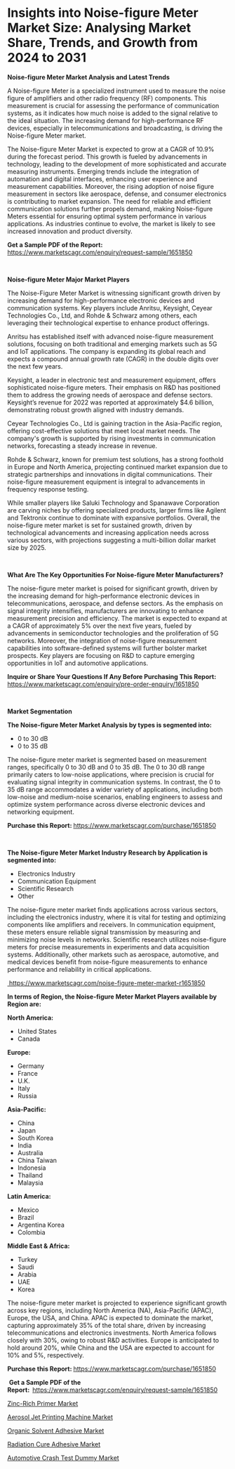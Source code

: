 <p><h1>Insights into Noise-figure Meter Market Size: Analysing Market Share, Trends, and Growth from 2024 to 2031</h1></p><p><strong>Noise-figure Meter Market Analysis and Latest Trends</strong></p>
<p><p>A Noise-figure Meter is a specialized instrument used to measure the noise figure of amplifiers and other radio frequency (RF) components. This measurement is crucial for assessing the performance of communication systems, as it indicates how much noise is added to the signal relative to the ideal situation. The increasing demand for high-performance RF devices, especially in telecommunications and broadcasting, is driving the Noise-figure Meter market.</p><p>The Noise-figure Meter Market is expected to grow at a CAGR of 10.9% during the forecast period. This growth is fueled by advancements in technology, leading to the development of more sophisticated and accurate measuring instruments. Emerging trends include the integration of automation and digital interfaces, enhancing user experience and measurement capabilities. Moreover, the rising adoption of noise figure measurement in sectors like aerospace, defense, and consumer electronics is contributing to market expansion. The need for reliable and efficient communication solutions further propels demand, making Noise-figure Meters essential for ensuring optimal system performance in various applications. As industries continue to evolve, the market is likely to see increased innovation and product diversity.</p></p>
<p><strong>Get a Sample PDF of the Report:&nbsp;</strong> <a href="https://www.marketscagr.com/enquiry/request-sample/1651850?utm_campaign=1411&utm_medium=2&utm_source=Github&utm_content=ia&utm_term=12102024&utm_id=noise-figure-meter">https://www.marketscagr.com/enquiry/request-sample/1651850</a></p>
<p>&nbsp;</p>
<p><strong>Noise-figure Meter Major Market Players</strong></p>
<p><p>The Noise-Figure Meter Market is witnessing significant growth driven by increasing demand for high-performance electronic devices and communication systems. Key players include Anritsu, Keysight, Ceyear Technologies Co., Ltd, and Rohde & Schwarz among others, each leveraging their technological expertise to enhance product offerings.</p><p>Anritsu has established itself with advanced noise-figure measurement solutions, focusing on both traditional and emerging markets such as 5G and IoT applications. The company is expanding its global reach and expects a compound annual growth rate (CAGR) in the double digits over the next few years.</p><p>Keysight, a leader in electronic test and measurement equipment, offers sophisticated noise-figure meters. Their emphasis on R&D has positioned them to address the growing needs of aerospace and defense sectors. Keysight’s revenue for 2022 was reported at approximately $4.6 billion, demonstrating robust growth aligned with industry demands.</p><p>Ceyear Technologies Co., Ltd is gaining traction in the Asia-Pacific region, offering cost-effective solutions that meet local market needs. The company's growth is supported by rising investments in communication networks, forecasting a steady increase in revenue.</p><p>Rohde & Schwarz, known for premium test solutions, has a strong foothold in Europe and North America, projecting continued market expansion due to strategic partnerships and innovations in digital communications. Their noise-figure measurement equipment is integral to advancements in frequency response testing.</p><p>While smaller players like Saluki Technology and Spanawave Corporation are carving niches by offering specialized products, larger firms like Agilent and Tektronix continue to dominate with expansive portfolios. Overall, the noise-figure meter market is set for sustained growth, driven by technological advancements and increasing application needs across various sectors, with projections suggesting a multi-billion dollar market size by 2025.</p></p>
<p>&nbsp;</p>
<p><strong>What Are The Key Opportunities For Noise-figure Meter Manufacturers?</strong></p>
<p><p>The noise-figure meter market is poised for significant growth, driven by the increasing demand for high-performance electronic devices in telecommunications, aerospace, and defense sectors. As the emphasis on signal integrity intensifies, manufacturers are innovating to enhance measurement precision and efficiency. The market is expected to expand at a CAGR of approximately 5% over the next five years, fueled by advancements in semiconductor technologies and the proliferation of 5G networks. Moreover, the integration of noise-figure measurement capabilities into software-defined systems will further bolster market prospects. Key players are focusing on R&D to capture emerging opportunities in IoT and automotive applications.</p></p>
<p><strong>Inquire or Share Your Questions If Any Before Purchasing This Report:</strong> <a href="https://www.marketscagr.com/enquiry/pre-order-enquiry/1651850?utm_campaign=1411&utm_medium=2&utm_source=Github&utm_content=ia&utm_term=12102024&utm_id=noise-figure-meter">https://www.marketscagr.com/enquiry/pre-order-enquiry/1651850</a></p>
<p>&nbsp;</p>
<p><strong>Market Segmentation</strong></p>
<p><strong>The Noise-figure Meter Market Analysis by types is segmented into:</strong></p>
<p><ul><li>0 to 30 dB</li><li>0 to 35 dB</li></ul></p>
<p><p>The noise-figure meter market is segmented based on measurement ranges, specifically 0 to 30 dB and 0 to 35 dB. The 0 to 30 dB range primarily caters to low-noise applications, where precision is crucial for evaluating signal integrity in communication systems. In contrast, the 0 to 35 dB range accommodates a wider variety of applications, including both low-noise and medium-noise scenarios, enabling engineers to assess and optimize system performance across diverse electronic devices and networking equipment.</p></p>
<p><strong>Purchase this Report:&nbsp;</strong><a href="https://www.marketscagr.com/purchase/1651850?utm_campaign=1411&utm_medium=2&utm_source=Github&utm_content=ia&utm_term=12102024&utm_id=noise-figure-meter">https://www.marketscagr.com/purchase/1651850</a></p>
<p>&nbsp;</p>
<p><strong>The Noise-figure Meter Market Industry Research by Application is segmented into:</strong></p>
<p><ul><li>Electronics Industry</li><li>Communication Equipment</li><li>Scientific Research</li><li>Other</li></ul></p>
<p><p>The noise-figure meter market finds applications across various sectors, including the electronics industry, where it is vital for testing and optimizing components like amplifiers and receivers. In communication equipment, these meters ensure reliable signal transmission by measuring and minimizing noise levels in networks. Scientific research utilizes noise-figure meters for precise measurements in experiments and data acquisition systems. Additionally, other markets such as aerospace, automotive, and medical devices benefit from noise-figure measurements to enhance performance and reliability in critical applications.</p></p>
<p><a href="https://www.marketscagr.com/noise-figure-meter-market-r1651850?utm_campaign=1411&utm_medium=2&utm_source=Github&utm_content=ia&utm_term=12102024&utm_id=noise-figure-meter">&nbsp;https://www.marketscagr.com/noise-figure-meter-market-r1651850</a></p>
<p><strong>In terms of Region, the Noise-figure Meter Market Players available by Region are:</strong></p>
<p>
    <p> <strong> North America: </strong>
        <ul>
            <li>United States</li>
            <li>Canada</li>
        </ul>
        </p> 
    <p> <strong> Europe: </strong>
        <ul>
            <li>Germany</li>
            <li>France</li>
            <li>U.K.</li>
            <li>Italy</li>
            <li>Russia</li>
        </ul>
        </p> 
    <p> <strong> Asia-Pacific: </strong>
        <ul>
            <li>China</li>
            <li>Japan</li>
            <li>South Korea</li>
            <li>India</li>
            <li>Australia</li>
            <li>China Taiwan</li>
            <li>Indonesia</li>
            <li>Thailand</li>
            <li>Malaysia</li>
        </ul>
        </p> 
    <p> <strong> Latin America: </strong>
        <ul>
            <li>Mexico</li>
            <li>Brazil</li>
            <li>Argentina Korea</li>
            <li>Colombia</li>
        </ul>
        </p> 
    <p> <strong> Middle East & Africa: </strong>
        <ul>
            <li>Turkey</li>
            <li>Saudi</li>
            <li>Arabia</li>
            <li>UAE</li>
            <li>Korea</li>
        </ul>
    </p>
    </p>
<p><p>The noise-figure meter market is projected to experience significant growth across key regions, including North America (NA), Asia-Pacific (APAC), Europe, the USA, and China. APAC is expected to dominate the market, capturing approximately 35% of the total share, driven by increasing telecommunications and electronics investments. North America follows closely with 30%, owing to robust R&D activities. Europe is anticipated to hold around 20%, while China and the USA are expected to account for 10% and 5%, respectively.</p></p>
<p><strong>Purchase this Report: </strong><a href="https://www.marketscagr.com/purchase/1651850?utm_campaign=1411&utm_medium=2&utm_source=Github&utm_content=ia&utm_term=12102024&utm_id=noise-figure-meter">https://www.marketscagr.com/purchase/1651850</a></p>
<p>&nbsp;<strong>Get a Sample PDF of the Report:&nbsp;&nbsp;</strong><a href="https://www.marketscagr.com/enquiry/request-sample/1651850?utm_campaign=1411&utm_medium=2&utm_source=Github&utm_content=ia&utm_term=12102024&utm_id=noise-figure-meter">https://www.marketscagr.com/enquiry/request-sample/1651850</a></p>
<p><strong></strong></p>
<p><p><a href="https://www.linkedin.com/pulse/zinc-rich-primer-market-outlook-forecast-from-2024-2031-germarial-q5vpf?utm_campaign=1411&utm_medium=2&utm_source=Github&utm_content=ia&utm_term=12102024&utm_id=noise-figure-meter">Zinc-Rich Primer Market</a></p><p><a href="https://github.com/MaryNelson695/Market-Research-Report-List-1/blob/main/aerosol-jet-printing-machine-market.md?utm_campaign=1411&utm_medium=2&utm_source=Github&utm_content=ia&utm_term=12102024&utm_id=noise-figure-meter">Aerosol Jet Printing Machine Market</a></p><p><a href="https://www.linkedin.com/pulse/organic-solvent-adhesive-market-forecast-global-trends-analysis-pegkc?utm_campaign=1411&utm_medium=2&utm_source=Github&utm_content=ia&utm_term=12102024&utm_id=noise-figure-meter">Organic Solvent Adhesive Market</a></p><p><a href="https://www.linkedin.com/pulse/radiation-cure-adhesive-market-analysis-product-segmentation-wf6nc?utm_campaign=1411&utm_medium=2&utm_source=Github&utm_content=ia&utm_term=12102024&utm_id=noise-figure-meter">Radiation Cure Adhesive Market</a></p><p><a href="https://github.com/gailasejs/Market-Research-Report-List-1/blob/main/automotive-crash-test-dummy-market.md?utm_campaign=1411&utm_medium=2&utm_source=Github&utm_content=ia&utm_term=12102024&utm_id=noise-figure-meter">Automotive Crash Test Dummy Market</a></p></p>